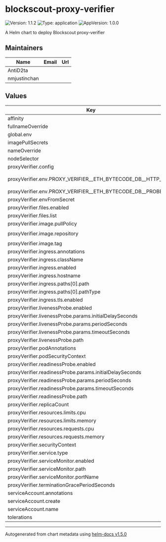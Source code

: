 # blockscout-proxy-verifier

![Version: 1.1.2](https://img.shields.io/badge/Version-1.1.2-informational?style=flat-square) ![Type: application](https://img.shields.io/badge/Type-application-informational?style=flat-square) ![AppVersion: 1.0.0](https://img.shields.io/badge/AppVersion-1.0.0-informational?style=flat-square)

A Helm chart to deploy Blockscout proxy-verifier

## Maintainers

| Name | Email | Url |
| ---- | ------ | --- |
| AntiD2ta |  |  |
| nmjustinchan |  |  |

## Values

| Key | Type | Default | Description |
|-----|------|---------|-------------|
| affinity | object | `{}` |  |
| fullnameOverride | string | `""` |  |
| global.env | string | `"testing"` |  |
| imagePullSecrets | list | `[]` |  |
| nameOverride | string | `""` |  |
| nodeSelector | object | `{}` |  |
| proxyVerifier.config | list | `[]` |  |
| proxyVerifier.env.PROXY_VERIFIER__ETH_BYTECODE_DB__HTTP_URL | string | `"https://eth-bytecode-db-test.k8s-dev.blockscout.com"` |  |
| proxyVerifier.env.PROXY_VERIFIER__ETH_BYTECODE_DB__PROBE_URL | string | `"true"` |  |
| proxyVerifier.envFromSecret | object | `{}` |  |
| proxyVerifier.files.enabled | bool | `false` |  |
| proxyVerifier.files.list | list | `[]` |  |
| proxyVerifier.image.pullPolicy | string | `"Always"` |  |
| proxyVerifier.image.repository | string | `"ghcr.io/blockscout/proxy-verifier"` |  |
| proxyVerifier.image.tag | string | `"main"` |  |
| proxyVerifier.ingress.annotations | object | `{}` |  |
| proxyVerifier.ingress.className | string | `""` |  |
| proxyVerifier.ingress.enabled | bool | `false` |  |
| proxyVerifier.ingress.hostname | string | `"chart-example.local"` |  |
| proxyVerifier.ingress.paths[0].path | string | `"/"` |  |
| proxyVerifier.ingress.paths[0].pathType | string | `"ImplementationSpecific"` |  |
| proxyVerifier.ingress.tls.enabled | bool | `false` |  |
| proxyVerifier.livenessProbe.enabled | bool | `true` |  |
| proxyVerifier.livenessProbe.params.initialDelaySeconds | int | `30` |  |
| proxyVerifier.livenessProbe.params.periodSeconds | int | `60` |  |
| proxyVerifier.livenessProbe.params.timeoutSeconds | int | `5` |  |
| proxyVerifier.livenessProbe.path | string | `"/health"` |  |
| proxyVerifier.podAnnotations | object | `{}` |  |
| proxyVerifier.podSecurityContext | object | `{}` |  |
| proxyVerifier.readinessProbe.enabled | bool | `true` |  |
| proxyVerifier.readinessProbe.params.initialDelaySeconds | int | `30` |  |
| proxyVerifier.readinessProbe.params.periodSeconds | int | `30` |  |
| proxyVerifier.readinessProbe.params.timeoutSeconds | int | `5` |  |
| proxyVerifier.readinessProbe.path | string | `"/health"` |  |
| proxyVerifier.replicaCount | int | `1` |  |
| proxyVerifier.resources.limits.cpu | float | `0.25` |  |
| proxyVerifier.resources.limits.memory | string | `"0.5Gi"` |  |
| proxyVerifier.resources.requests.cpu | float | `0.25` |  |
| proxyVerifier.resources.requests.memory | string | `"0.5Gi"` |  |
| proxyVerifier.securityContext | object | `{}` |  |
| proxyVerifier.service.type | string | `"ClusterIP"` |  |
| proxyVerifier.serviceMonitor.enabled | bool | `true` |  |
| proxyVerifier.serviceMonitor.path | string | `"/metrics"` |  |
| proxyVerifier.serviceMonitor.portName | string | `"metrics"` |  |
| proxyVerifier.terminationGracePeriodSeconds | int | `60` |  |
| serviceAccount.annotations | object | `{}` |  |
| serviceAccount.create | bool | `true` |  |
| serviceAccount.name | string | `""` |  |
| tolerations | list | `[]` |  |

----------------------------------------------
Autogenerated from chart metadata using [helm-docs v1.5.0](https://github.com/norwoodj/helm-docs/releases/v1.5.0)
